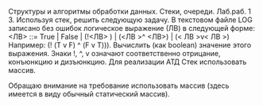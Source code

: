 Структуры и алгоритмы обработки данных. Стеки, очереди. Лаб.раб. 1
3. Используя стек, решить следующую задачу. В текстовом файле LOG записано без ошибок логическое выражение (ЛВ) в следующей форме: <ЛВ> ::= True | False | (!<ЛВ> ) | (<ЛВ >^ <ЛВ>) | (< ЛВ >v< ЛВ >) Например: (! (T v F) ^ (F v T))). Вычислить (как boolean) значение этого выражения. Знаки !, ^, v означают соответственно отрицание, конъюнкцию и дизъюнкцию. Для реализации АТД Стек использовать массив.

Обращаю внимание на требование использовать массив (здесь имеется в виду обычный статический массив).

